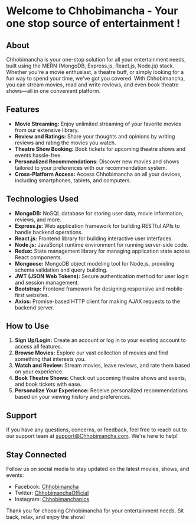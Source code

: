 # Welcome to Chhobimancha - Your one stop source of entertainment !

## About
Chhobimancha is your one-stop solution for all your entertainment needs, built using the MERN (MongoDB, Express.js, React.js, Node.js) stack. Whether you're a movie enthusiast, a theatre buff, or simply looking for a fun way to spend your time, we've got you covered. With Chhobimancha, you can stream movies, read and write reviews, and even book theatre shows—all in one convenient platform.

## Features
- **Movie Streaming:** Enjoy unlimited streaming of your favorite movies from our extensive library.
- **Review and Ratings:** Share your thoughts and opinions by writing reviews and rating the movies you watch.
- **Theatre Show Booking:** Book tickets for upcoming theatre shows and events hassle-free.
- **Personalized Recommendations:** Discover new movies and shows tailored to your preferences with our recommendation system.
- **Cross-Platform Access:** Access Chhobimancha on all your devices, including smartphones, tablets, and computers.

## Technologies Used
- **MongoDB:** NoSQL database for storing user data, movie information, reviews, and more.
- **Express.js:** Web application framework for building RESTful APIs to handle backend operations.
- **React.js:** Frontend library for building interactive user interfaces.
- **Node.js:** JavaScript runtime environment for running server-side code.
- **Redux:** State management library for managing application state across React components.
- **Mongoose:** MongoDB object modeling tool for Node.js, providing schema validation and query building.
- **JWT (JSON Web Tokens):** Secure authentication method for user login and session management.
- **Bootstrap:** Frontend framework for designing responsive and mobile-first websites.
- **Axios:** Promise-based HTTP client for making AJAX requests to the backend server.

## How to Use
1. **Sign Up/Login:** Create an account or log in to your existing account to access all features.
2. **Browse Movies:** Explore our vast collection of movies and find something that interests you.
3. **Watch and Review:** Stream movies, leave reviews, and rate them based on your experience.
4. **Book Theatre Shows:** Check out upcoming theatre shows and events, and book tickets with ease.
5. **Personalize Your Experience:** Receive personalized recommendations based on your viewing history and preferences.

## Support
If you have any questions, concerns, or feedback, feel free to reach out to our support team at support@Chhobimancha.com. We're here to help!

## Stay Connected
Follow us on social media to stay updated on the latest movies, shows, and events:
- Facebook: [Chhobimancha](https://www.facebook.com/Chhobimancha)
- Twitter: [ChhobimanchaOfficial](https://twitter.com/Chhobimanchaofficial)
- Instagram: [Chhobimanchapics](https://www.instagram.com/Chhobimanchapics)

Thank you for choosing Chhobimancha for your entertainment needs. Sit back, relax, and enjoy the show!
